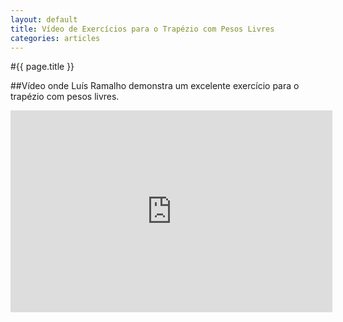 ```yaml
---
layout: default
title: Vídeo de Exercícios para o Trapézio com Pesos Livres
categories: articles
---
```


#{{ page.title }}

##Vídeo onde Luís Ramalho demonstra um excelente exercício para o trapézio com pesos livres.

<iframe width="515" height="323" src="http://www.youtube.com/embed/H-Ds41r0ChA?wmode=transparent" frameborder="0" allowfullscreen="allowfullscreen"> </iframe>
